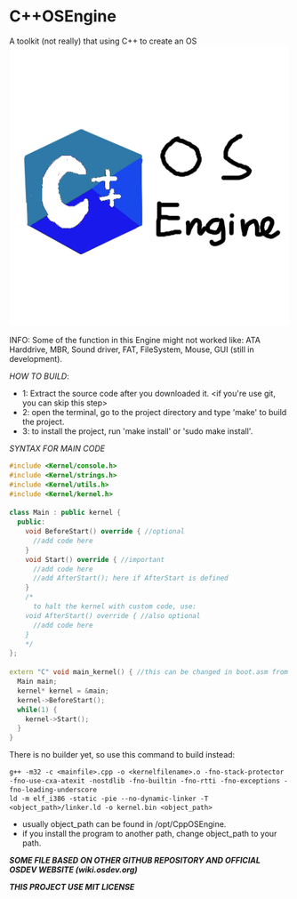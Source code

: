 # C++OSEngine
A toolkit (not really) that using C++ to create an OS
![Alt cpposengine](misc/cpposengine.png)

INFO: Some of the function in this Engine might not worked like:
  ATA Harddrive, MBR, Sound driver, FAT, FileSystem, Mouse, GUI (still in development).

*HOW TO BUILD*:
* 1: Extract the source code after you downloaded it. <if you're use git, you can skip this step>
* 2: open the terminal, go to the project directory and type 'make' to build the project.
* 3: to install the project, run 'make install' or 'sudo make install'.

*SYNTAX FOR MAIN CODE*
```cpp
#include <Kernel/console.h>
#include <Kernel/strings.h>
#include <Kernel/utils.h>
#include <Kernel/kernel.h>

class Main : public kernel {
  public:
    void BeforeStart() override { //optional
      //add code here
    }
    void Start() override { //important
      //add code here
      //add AfterStart(); here if AfterStart is defined
    }
    /*
      to halt the kernel with custom code, use:
    void AfterStart() override { //also optional
      //add code here
    }
    */
};

extern "C" void main_kernel() { //this can be changed in boot.asm from source code
  Main main;
  kernel* kernel = &main;
  kernel->BeforeStart();
  while(1) {
    kernel->Start();
  }
}

```

There is no builder yet, so use this command to build instead:
```
g++ -m32 -c <mainfile>.cpp -o <kernelfilename>.o -fno-stack-protector -fno-use-cxa-atexit -nostdlib -fno-builtin -fno-rtti -fno-exceptions -fno-leading-underscore
ld -m elf_i386 -static -pie --no-dynamic-linker -T <object_path>/linker.ld -o kernel.bin <object_path>
```
* usually object_path can be found in /opt/CppOSEngine.
* if you install the program to another path, change object_path to your path.

***SOME FILE BASED ON OTHER GITHUB REPOSITORY AND OFFICIAL OSDEV WEBSITE (wiki.osdev.org)***

***THIS PROJECT USE MIT LICENSE***
